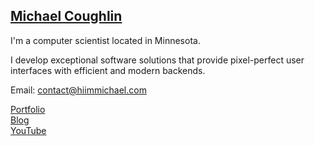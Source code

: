 ## [Michael Coughlin](http://hiimmichael.com)

I'm a computer scientist located in Minnesota.

I develop exceptional software solutions that provide pixel-perfect user interfaces with efficient and modern backends.

Email: contact@hiimmichael.com

[Portfolio](http://hiimmichael.com) <br /> 
[Blog](http://blog.hiimmichael.com) <br /> 
[YouTube](https://www.youtube.com/channel/UCZwc7R-YvTEKMJgr2ftkSyg) 
